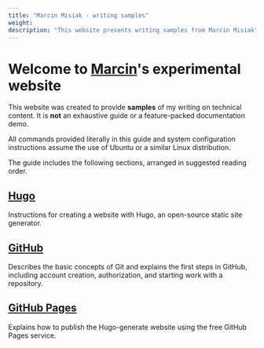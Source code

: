 ```yaml
---
title: "Marcin Misiak - writing samples"
weight:
description: "This website presents writing samples from Marcin Misiak"
---
```

# Welcome to [Marcin](https://www.linkedin.com/in/marcin-misiak-70836aa4/)'s experimental website

This website was created to provide **samples** of my writing on technical content. It is **not** an exhaustive guide or a feature-packed documentation demo.

All commands provided literally in this guide and system configuration instructions assume the use of Ubuntu or a similar Linux distribution.

The guide includes the following sections, arranged in suggested reading order.
## [Hugo](/docs/hugo)
Instructions for creating a website with Hugo, an open-source static site generator.

## [GitHub](/docs/github)
Describes the basic concepts of Git and explains the first steps in GitHub, including account creation, authorization, and starting work with a repository.

## [GitHub Pages](/docs/deploy)
Explains how to publish the Hugo-generate website using the free GitHub Pages service.